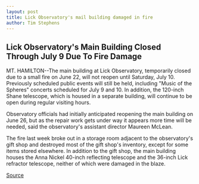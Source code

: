 ```yaml
---
layout: post
title: Lick Observatory's mail building damaged in fire
author: Tim Stephens
---
```


## Lick Observatory's Main Building Closed Through July 9 Due To Fire Damage

MT. HAMILTON--The main building at Lick Observatory, temporarily closed due to a small fire on June 22, will not reopen until Saturday, July 10. Previously scheduled public events will still be held, including "Music of the Spheres" concerts scheduled for July 9 and 10. In addition, the 120-inch Shane telescope, which is housed in a separate building, will continue to be open during regular visiting hours.

Observatory officials had initially anticipated reopening the main building on June 26, but as the repair work gets under way it appears more time will be needed, said the observatory's assistant director Maureen McLean.

The fire last week broke out in a storage room adjacent to the observatory's gift shop and destroyed most of the gift shop's inventory, except for some items stored elsewhere. In addition to the gift shop, the main building houses the Anna Nickel 40-inch reflecting telescope and the 36-inch Lick refractor telescope, neither of which were damaged in the blaze.

[Source](http://www1.ucsc.edu/news_events/press_releases/archive/98-99/06-99/lick_observatory_fire.htm "Permalink to Lick Observatory's mail building damaged in fire")